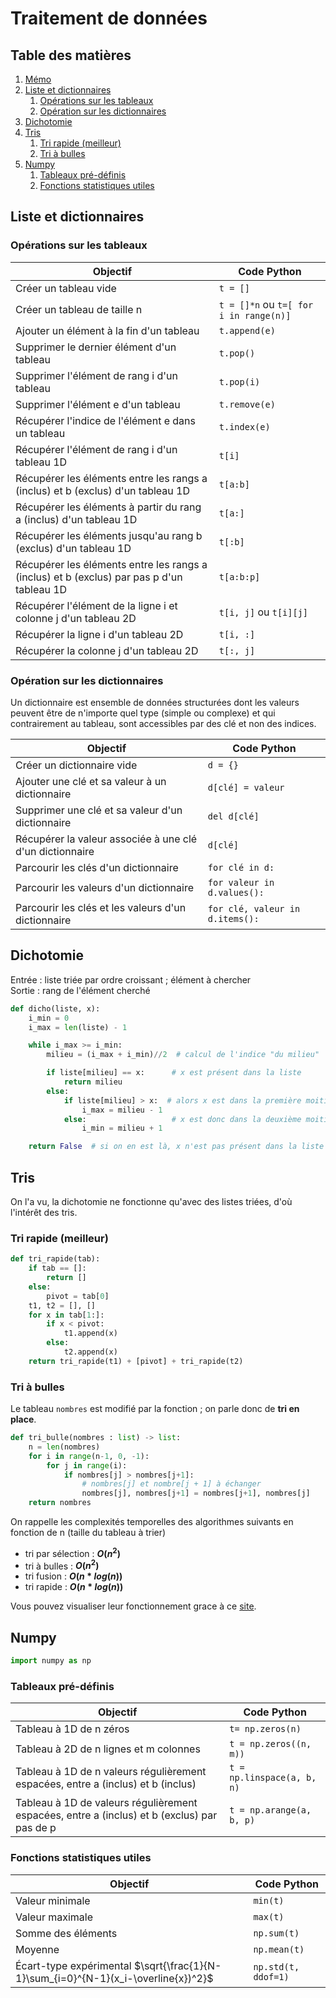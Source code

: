 # Traitement de données

## Table des matières

1. [Mémo](./README.md)
1. [Liste et dictionnaires](#liste-et-dictionnaires)
    1. [Opérations sur les tableaux](#opérations-sur-les-tableaux)
    1. [Opération sur les dictionnaires](#opération-sur-les-dictionnaires)
1. [Dichotomie](#dichotomie)
1. [Tris](#tris)
    1. [Tri rapide (meilleur)](#tri-rapide-meilleur)
    1. [Tri à bulles](#tri-à-bulles)
1. [Numpy](#numpy)
    1. [Tableaux pré-définis](#tableaux-pré-définis)
    1. [Fonctions statistiques utiles](#fonctions-statistiques-utiles)

## Liste et dictionnaires

### Opérations sur les tableaux

| Objectif                                                                                  | Code Python                            |
|-------------------------------------------------------------------------------------------|----------------------------------------|
| Créer un tableau vide                                                                     | `t = []`                               |
| Créer un tableau de taille n                                                              | `t = []*n` ou `t=[ for i in range(n)]` |
| Ajouter un élément à la fin d'un tableau                                                  | `t.append(e)`                          |
| Supprimer le dernier élément d'un tableau                                                 | `t.pop()`                              |
| Supprimer l'élément de rang i d'un tableau                                                | `t.pop(i)`                             |
| Supprimer l'élément e d'un tableau                                                        | `t.remove(e)`                          |
| Récupérer l'indice de l'élément e dans un tableau                                         | `t.index(e)`                           |
| Récupérer l'élément de rang i d'un tableau 1D                                             | `t[i]`                                 |
| Récupérer les éléments entre les rangs a (inclus) et b (exclus) d'un tableau 1D           | `t[a:b]`                               |
| Récupérer les éléments à partir du rang a (inclus) d'un tableau 1D                        | `t[a:]`                                |
| Récupérer les éléments jusqu'au rang b (exclus) d'un tableau 1D                           | `t[:b]`                                |
| Récupérer les éléments entre les rangs a (inclus) et b (exclus) par pas p d'un tableau 1D | `t[a:b:p]`                             |
| Récupérer l'élément de la ligne i et colonne j d'un tableau 2D                            | `t[i, j]` ou `t[i][j]`                 |
| Récupérer la ligne i d'un tableau 2D                                                      | `t[i, :]`                              |
| Récupérer la colonne j d'un tableau 2D                                                    | `t[:, j]`                              |

### Opération sur les dictionnaires

Un dictionnaire est ensemble de données structurées dont les valeurs peuvent être de n'importe quel type (simple ou complexe) et qui contrairement au tableau, sont accessibles par des clé et non des indices.

| Objectif                                                                 | Code Python                   |
|--------------------------------------------------------------------------|-------------------------------|
| Créer un dictionnaire vide                                               | `d = {}`                      |
| Ajouter une clé et sa valeur à un dictionnaire                           | `d[clé] = valeur`             |
| Supprimer une clé et sa valeur d'un dictionnaire                         | `del d[clé]`                  |
| Récupérer la valeur associée à une clé d'un dictionnaire                 | `d[clé]`                      |
| Parcourir les clés d'un dictionnaire                                     | `for clé in d:`               |
| Parcourir les valeurs d'un dictionnaire                                  | `for valeur in d.values():`   |
| Parcourir les clés et les valeurs d'un dictionnaire                      | `for clé, valeur in d.items():`|

## Dichotomie

Entrée : liste triée par ordre croissant ; élément à chercher  
Sortie : rang de l'élément cherché

```python
def dicho(liste, x):
    i_min = 0
    i_max = len(liste) - 1

    while i_max >= i_min:
        milieu = (i_max + i_min)//2  # calcul de l'indice "du milieu"

        if liste[milieu] == x:      # x est présent dans la liste
            return milieu
        else:
            if liste[milieu] > x:  # alors x est dans la première moitié de la liste
                i_max = milieu - 1
            else:                   # x est donc dans la deuxième moitié
                i_min = milieu + 1

    return False  # si on en est là, x n'est pas présent dans la liste
```

## Tris

On l'a vu, la dichotomie ne fonctionne qu'avec des listes triées, d'où l'intérêt des tris.

### Tri rapide (meilleur)

```python
def tri_rapide(tab):
    if tab == []:
        return []
    else:
        pivot = tab[0]
    t1, t2 = [], []
    for x in tab[1:]:
        if x < pivot:
            t1.append(x)
        else:
            t2.append(x)
    return tri_rapide(t1) + [pivot] + tri_rapide(t2)
```

### Tri à bulles

Le tableau `nombres` est modifié par la fonction ; on parle donc de **tri en place**.

```python
def tri_bulle(nombres : list) -> list:
    n = len(nombres)
    for i in range(n-1, 0, -1):
        for j in range(i):
            if nombres[j] > nombres[j+1]:
                # nombres[j] et nombre[j + 1] à échanger
                nombres[j], nombres[j+1] = nombres[j+1], nombres[j]
    return nombres
```

On rappelle les complexités temporelles des algorithmes suivants en fonction de n (taille du tableau à trier)

- tri par sélection : **$O(n^2)$**
- tri à bulles : **$O(n^2)$**
- tri fusion : **$O(n*log(n))$**
- tri rapide : **$O(n*log(n))$**

Vous pouvez visualiser leur fonctionnement grace à ce [site](https://interstices.info/les-algorithmes-de-tri/).

## Numpy

```python
import numpy as np
```

### Tableaux pré-définis

| Objectif                                                                                    | Code Python                |
|---------------------------------------------------------------------------------------------|----------------------------|
| Tableau à 1D de n zéros                                                                     | `t= np.zeros(n)`           |
| Tableau à 2D de n lignes et m colonnes                                                      | `t = np.zeros((n, m))`     |
| Tableau à 1D de n valeurs régulièrement espacées, entre a (inclus) et b (inclus)            | `t = np.linspace(a, b, n)` |
| Tableau à 1D de valeurs régulièrement espacées, entre a (inclus) et b (exclus) par pas de p | `t = np.arange(a, b, p)`   |

### Fonctions statistiques utiles

| Objectif                                                                           | Code Python         |
|------------------------------------------------------------------------------------|---------------------|
| Valeur minimale                                                                    | `min(t)`            |
| Valeur maximale                                                                    | `max(t)`            |
| Somme des éléments                                                                 | `np.sum(t)`         |
| Moyenne                                                                            | `np.mean(t)`        |
| Écart-type expérimental $\sqrt{\frac{1}{N-1}\sum_{i=0}^{N-1}(x_i-\overline{x})^2}$ | `np.std(t, ddof=1)` |
